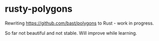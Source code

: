 

# rusty-polygons

Rewriting https://github.com/bast/polygons to Rust - work in progress.

So far not beautiful and not stable. Will improve while learning.
